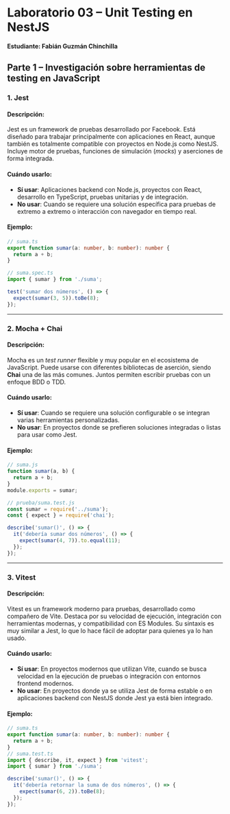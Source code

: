 # Laboratorio 03 – Unit Testing en NestJS  
**Estudiante: Fabián Guzmán Chinchilla**  

## Parte 1 – Investigación sobre herramientas de testing en JavaScript

### 1. Jest

#### Descripción:
Jest es un framework de pruebas desarrollado por Facebook. Está diseñado para trabajar principalmente con aplicaciones en React, aunque también es totalmente compatible con proyectos en Node.js como NestJS. Incluye motor de pruebas, funciones de simulación (*mocks*) y aserciones de forma integrada.

#### Cuándo usarlo:
- **Sí usar**: Aplicaciones backend con Node.js, proyectos con React, desarrollo en TypeScript, pruebas unitarias y de integración.
- **No usar**: Cuando se requiere una solución específica para pruebas de extremo a extremo o interacción con navegador en tiempo real.

#### Ejemplo:
```ts
// suma.ts
export function sumar(a: number, b: number): number {
  return a + b;
}

// suma.spec.ts
import { sumar } from './suma';

test('sumar dos números', () => {
  expect(sumar(3, 5)).toBe(8);
});
```
---
### 2. Mocha + Chai

#### Descripción:
Mocha es un *test runner* flexible y muy popular en el ecosistema de JavaScript. Puede usarse con diferentes bibliotecas de aserción, siendo **Chai** una de las más comunes. Juntos permiten escribir pruebas con un enfoque BDD o TDD.

#### Cuándo usarlo:
- **Sí usar**: Cuando se requiere una solución configurable o se integran varias herramientas personalizadas.
- **No usar**: En proyectos donde se prefieren soluciones integradas o listas para usar como Jest.

#### Ejemplo:
```js
// suma.js
function sumar(a, b) {
  return a + b;
}
module.exports = sumar;

// prueba/suma.test.js
const sumar = require('../suma');
const { expect } = require('chai');

describe('sumar()', () => {
  it('debería sumar dos números', () => {
    expect(sumar(4, 7)).to.equal(11);
  });
});
```
---
### 3. Vitest

#### Descripción:
Vitest es un framework moderno para pruebas, desarrollado como compañero de Vite. Destaca por su velocidad de ejecución, integración con herramientas modernas, y compatibilidad con ES Modules. Su sintaxis es muy similar a Jest, lo que lo hace fácil de adoptar para quienes ya lo han usado.

#### Cuándo usarlo:
-  **Sí usar**: En proyectos modernos que utilizan Vite, cuando se busca velocidad en la ejecución de pruebas o integración con entornos frontend modernos.
-  **No usar**: En proyectos donde ya se utiliza Jest de forma estable o en aplicaciones backend con NestJS donde Jest ya está bien integrado.

#### Ejemplo:
```ts
// suma.ts
export function sumar(a: number, b: number): number {
  return a + b;
}
// suma.test.ts
import { describe, it, expect } from 'vitest';
import { sumar } from './suma';

describe('sumar()', () => {
  it('debería retornar la suma de dos números', () => {
    expect(sumar(6, 2)).toBe(8);
  });
});
```